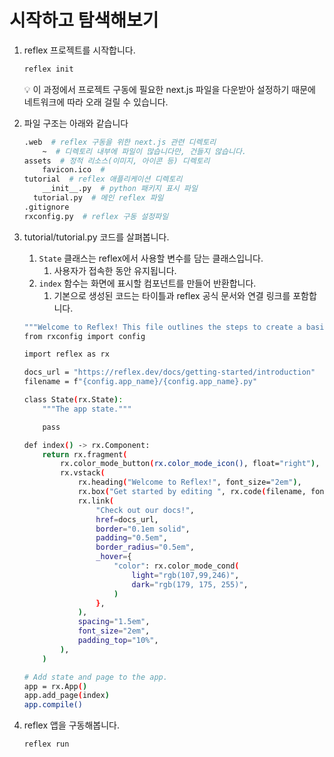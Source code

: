 # 시작하고 탐색해보기

1. reflex 프로젝트를 시작합니다.
    
    ```bash
    reflex init
    ```
    
    <aside>
    💡 이 과정에서 프로젝트 구동에 필요한 next.js 파일을 다운받아 설정하기 때문에 네트워크에 따라 오래 걸릴 수 있습니다.
    
    </aside>
    
2. 파일 구조는 아래와 같습니다
    
    ```bash
    .web  # reflex 구동을 위한 next.js 관련 디렉토리
    	~  # 디렉토리 내부에 파일이 많습니다만, 건들지 않습니다.
    assets  # 정적 리소스(이미지, 아이콘 등) 디렉토리
    	favicon.ico  # 
    tutorial  # reflex 애플리케이션 디렉토리
    	__init__.py  # python 패키지 표시 파일
      tutorial.py  # 메인 reflex 파일
    .gitignore  
    rxconfig.py  # reflex 구동 설정파일
    ```
    
3. tutorial/tutorial.py 코드를 살펴봅니다.
    1. `State` 클래스는 reflex에서 사용할 변수를 담는 클래스입니다.
        1. 사용자가 접속한 동안 유지됩니다.
    2. `index` 함수는 화면에 표시할 컴포넌트를 만들어 반환합니다.
        1. 기본으로 생성된 코드는 타이틀과 reflex 공식 문서와 연결 링크를 포함합니다.
    
    ```bash
    """Welcome to Reflex! This file outlines the steps to create a basic app."""
    from rxconfig import config
    
    import reflex as rx
    
    docs_url = "https://reflex.dev/docs/getting-started/introduction"
    filename = f"{config.app_name}/{config.app_name}.py"
    
    class State(rx.State):
        """The app state."""
    
        pass
    
    def index() -> rx.Component:
        return rx.fragment(
            rx.color_mode_button(rx.color_mode_icon(), float="right"),
            rx.vstack(
                rx.heading("Welcome to Reflex!", font_size="2em"),
                rx.box("Get started by editing ", rx.code(filename, font_size="1em")),
                rx.link(
                    "Check out our docs!",
                    href=docs_url,
                    border="0.1em solid",
                    padding="0.5em",
                    border_radius="0.5em",
                    _hover={
                        "color": rx.color_mode_cond(
                            light="rgb(107,99,246)",
                            dark="rgb(179, 175, 255)",
                        )
                    },
                ),
                spacing="1.5em",
                font_size="2em",
                padding_top="10%",
            ),
        )
    
    # Add state and page to the app.
    app = rx.App()
    app.add_page(index)
    app.compile()
    ```
    
4. reflex 앱을 구동해봅니다.
    
    ```bash
    reflex run
    ```
    
